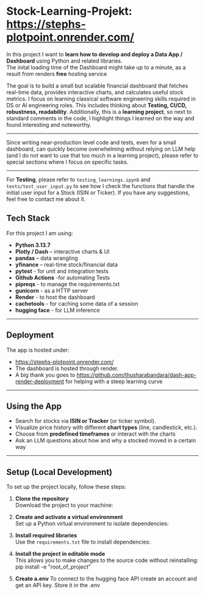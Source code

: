 #  Stock-Learning-Projekt: https://stephs-plotpoint.onrender.com/

In this project I want to **learn how to develop and deploy a Data App / Dashboard** using Python and related libraries.  
The inital loading time of the Dashboard might take up to a minute, as a result from renders **free** hosting service

The goal is to build a small but scalable financial dashboard that fetches real-time data, provides interactive charts, and calculates useful stock metrics. I focus on learning classical software engineering skills required in DS or AI engineering roles. This includes thinking about **Testing, CI/CD, robustness, readability**. Additionally, this is a **learning project**, so next to standard comments in the code, I highlight things I learned on the way and found interesting and noteworthy.

---

Since writing near-production level code and tests, even for a small dashboard, can quickly become overwhelming without relying on LLM help (and I do not want to use that too much in a learning project), please refer to special sections where I focus on specific tasks.

---

For **Testing**, please refer to `testing_learnings.ipynb` and `tests/test_user_input.py` to see how I check the functions that handle the initial user input for a Stock (ISIN or Ticker). If you have any suggestions, feel free to contact me about it.


##  Tech Stack

For this project I am using:

- **Python 3.13.7**
- **Plotly / Dash** – interactive charts & UI
- **pandas** – data wrangling
- **yfinance** – real-time stock/financial data
- **pytest** - for unit and integration tests
- **Github Actions** -for automating Tests
- **pipreqs** - to manage the requirements.txt
- **gunicorn** - as a HTTP server
- **Render** - to host the dashboard
- **cachetools** - for caching some data of a session
- **hugging face** - for LLM inference
---

##  Deployment

The app is hosted under:
- https://stephs-plotpoint.onrender.com/
- The dashboard is hosted through render. 
- A big thank you goes to https://github.com/thusharabandara/dash-app-render-deployment for helping with a steep learning curve

---

##  Using the App

- Search for stocks via **ISIN or Tracker** (or ticker symbol).  
- Visualize price history with different **chart types** (line, candlestick, etc.).  
- Choose from **predefined timeframes** or interact with the charts
- Ask an LLM questions about how and why a stocked moved in a certain way

---

##  Setup (Local Development)

To set up the project locally, follow these steps:

1. **Clone the repository**  
   Download the project to your machine:

2. **Create and activate a virtual environment**  
Set up a Python virtual environment to isolate dependencies:


3. **Install required libraries**  
Use the `requirements.txt` file to install dependencies:

4. **Install the project in editable mode**  
This allows you to make changes to the source code without reinstalling:
pip install -e "root_of_project"

5. **Create a.env**
To connect to the hugging face API create an account and get an API key. Store it in the .env
